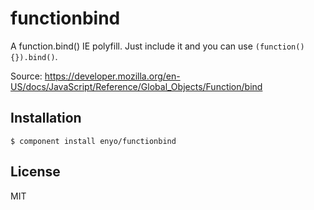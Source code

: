 
# functionbind

  A function.bind() IE polyfill. Just include it and you can use `(function() {}).bind()`.

  Source: https://developer.mozilla.org/en-US/docs/JavaScript/Reference/Global_Objects/Function/bind

## Installation

    $ component install enyo/functionbind

## License

  MIT

